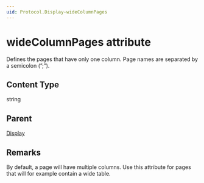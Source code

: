 ```yaml
---
uid: Protocol.Display-wideColumnPages
---
```


# wideColumnPages attribute

Defines the pages that have only one column. Page names are separated by a semicolon (”;”).

## Content Type

string

## Parent

[Display](xref:Protocol.Display)

## Remarks

By default, a page will have multiple columns. Use this attribute for pages that will for example contain a wide table.
